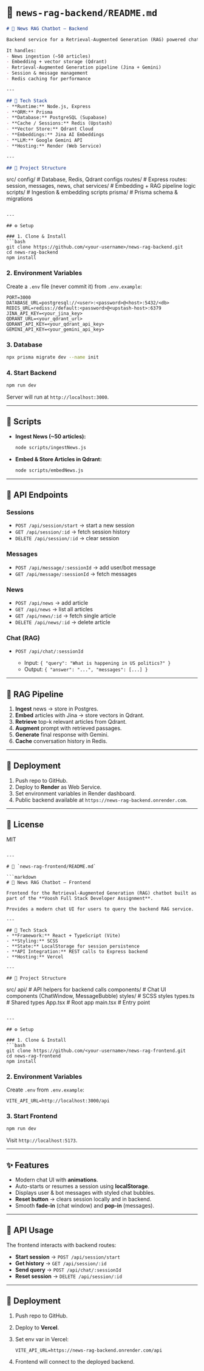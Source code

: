 # 📄 `news-rag-backend/README.md`

```markdown
# 📰 News RAG Chatbot — Backend

Backend service for a Retrieval-Augmented Generation (RAG) powered chatbot built as part of the **Voosh Full Stack Developer Assignment**.  

It handles:
- News ingestion (~50 articles)
- Embedding + vector storage (Qdrant)
- Retrieval-Augmented Generation pipeline (Jina + Gemini)
- Session & message management
- Redis caching for performance

---

## 🚀 Tech Stack
- **Runtime:** Node.js, Express
- **ORM:** Prisma
- **Database:** PostgreSQL (Supabase)
- **Cache / Sessions:** Redis (Upstash)
- **Vector Store:** Qdrant Cloud
- **Embeddings:** Jina AI Embeddings
- **LLM:** Google Gemini API
- **Hosting:** Render (Web Service)

---

## 📂 Project Structure
```

src/
config/       # Database, Redis, Qdrant configs
routes/       # Express routes: session, messages, news, chat
services/     # Embedding + RAG pipeline logic
scripts/        # Ingestion & embedding scripts
prisma/         # Prisma schema & migrations

````

---

## ⚙️ Setup

### 1. Clone & Install
```bash
git clone https://github.com/<your-username>/news-rag-backend.git
cd news-rag-backend
npm install
````

### 2. Environment Variables

Create a `.env` file (never commit it) from `.env.example`:

```env
PORT=3000
DATABASE_URL=postgresql://<user>:<password>@<host>:5432/<db>
REDIS_URL=rediss://default:<password>@<upstash-host>:6379
JINA_API_KEY=<your_jina_key>
QDRANT_URL=<your_qdrant_url>
QDRANT_API_KEY=<your_qdrant_api_key>
GEMINI_API_KEY=<your_gemini_api_key>
```

### 3. Database

```bash
npx prisma migrate dev --name init
```

### 4. Start Backend

```bash
npm run dev
```

Server will run at `http://localhost:3000`.

---

## 🔄 Scripts

* **Ingest News (\~50 articles):**

  ```bash
  node scripts/ingestNews.js
  ```

* **Embed & Store Articles in Qdrant:**

  ```bash
  node scripts/embedNews.js
  ```

---

## 📡 API Endpoints

### Sessions

* `POST /api/session/start` → start a new session
* `GET /api/session/:id` → fetch session history
* `DELETE /api/session/:id` → clear session

### Messages

* `POST /api/message/:sessionId` → add user/bot message
* `GET /api/message/:sessionId` → fetch messages

### News

* `POST /api/news` → add article
* `GET /api/news` → list all articles
* `GET /api/news/:id` → fetch single article
* `DELETE /api/news/:id` → delete article

### Chat (RAG)

* `POST /api/chat/:sessionId`

  * Input: `{ "query": "What is happening in US politics?" }`
  * Output: `{ "answer": "...", "messages": [...] }`

---

## 🧠 RAG Pipeline

1. **Ingest** news → store in Postgres.
2. **Embed** articles with Jina → store vectors in Qdrant.
3. **Retrieve** top-k relevant articles from Qdrant.
4. **Augment** prompt with retrieved passages.
5. **Generate** final response with Gemini.
6. **Cache** conversation history in Redis.

---

## 🚀 Deployment

1. Push repo to GitHub.
2. Deploy to **Render** as Web Service.
3. Set environment variables in Render dashboard.
4. Public backend available at `https://news-rag-backend.onrender.com`.

---

## 📜 License

MIT

````

---

# 📄 `news-rag-frontend/README.md`

```markdown
# 📰 News RAG Chatbot — Frontend

Frontend for the Retrieval-Augmented Generation (RAG) chatbot built as part of the **Voosh Full Stack Developer Assignment**.  

Provides a modern chat UI for users to query the backend RAG service.

---

## 🚀 Tech Stack
- **Framework:** React + TypeScript (Vite)
- **Styling:** SCSS
- **State:** LocalStorage for session persistence
- **API Integration:** REST calls to Express backend
- **Hosting:** Vercel

---

## 📂 Project Structure
````

src/
api/            # API helpers for backend calls
components/     # Chat UI components (ChatWindow, MessageBubble)
styles/         # SCSS styles
types.ts        # Shared types
App.tsx         # Root app
main.tsx        # Entry point

````

---

## ⚙️ Setup

### 1. Clone & Install
```bash
git clone https://github.com/<your-username>/news-rag-frontend.git
cd news-rag-frontend
npm install
````

### 2. Environment Variables

Create `.env` from `.env.example`:

```env
VITE_API_URL=http://localhost:3000/api
```

### 3. Start Frontend

```bash
npm run dev
```

Visit `http://localhost:5173`.

---

## ✨ Features

* Modern chat UI with **animations**.
* Auto-starts or resumes a session using **localStorage**.
* Displays user & bot messages with styled chat bubbles.
* **Reset button** → clears session locally and in backend.
* Smooth **fade-in** (chat window) and **pop-in** (messages).

---

## 📡 API Usage

The frontend interacts with backend routes:

* **Start session** → `POST /api/session/start`
* **Get history** → `GET /api/session/:id`
* **Send query** → `POST /api/chat/:sessionId`
* **Reset session** → `DELETE /api/session/:id`

---

## 🚀 Deployment

1. Push repo to GitHub.
2. Deploy to **Vercel**.
3. Set env var in Vercel:

   ```
   VITE_API_URL=https://news-rag-backend.onrender.com/api
   ```
4. Frontend will connect to the deployed backend.
